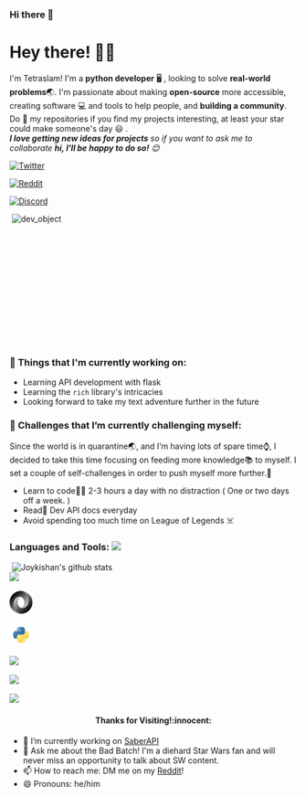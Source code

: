 ### Hi there 👋

<!-- Greeting -->
# Hey there! :wave::smiley:

<!--Introduction -->
I'm Tetraslam! I'm a **python developer** 🖥️ , looking to solve **real-world problems**:earth_asia:. I'm passionate about making **open-source** more accessible, creating software 💻 and tools to help people, and **building a community**. Do :star2: my repositories if you find my projects interesting, at least your star could make someone's day 😃 .
<br>
<em><b>I love getting new ideas for projects</b> so if you want to ask me to collaborate <b>hi, I'll be happy to do so!</b> :blush:</em>

<!-- Your badges -->

[![Twitter](https://img.shields.io/twitter/follow/tetraslam?style=social)](https://twitter.com/tetraslam)

[![Reddit](https://img.shields.io/reddit/user-karma/combined/TheWhiteRyder?style=social)](https://reddit.com/u/TheWhiteRyder)

[![Discord](https://img.shields.io/discord/844571818354671676?style=flat-square)](https://discord.gg/e5WeEVePHt)

<!-- Working GIF -->
<img src="https://i.imgur.com/gsNu91z.png" alt="dev_object" align="right" width="500" height="250" />

### 💼  Things that I'm currently working on: 
* Learning API development with flask
* Learning the `rich` library's intricacies
* Looking forward to take my text adventure further in the future

### 🌱 Challenges that I’m currently challenging myself:
Since the world is in quarantine:earth_asia:, and I’m having lots of spare time:watch:, I decided to take this time focusing on feeding more knowledge:books: to myself. I set a couple of self-challenges in order to push myself more further.:running: 

* Learn to code:man_technologist: 2-3 hours a day with no distraction ( One or two days off a week. ) 
* Read:newspaper: Dev API docs everyday
* Avoid spending too much time on League of Legends ☠️

 ### Languages and Tools: <img src="https://media.giphy.com/media/WUlplcMpOCEmTGBtBW/giphy.gif" width="30">
<p> <!-- GitHub README Stats -->
  <a href="https://github.com/JoykishanSharma?tab=repositories">
    <img width="500" height="auto" align="right" alt="Joykishan's github stats" 
         src="https://github-readme-stats.vercel.app/api?username=tetraslam&show_icons=true&theme=algolia&count_private=true" />
   <!-- <img width="30%" height="auto" align="right" alt="Joykishan's github stats" 
         src="https://github-readme-stats.vercel.app/api/top-langs/?username=joykishansharma&layout=compact" />
NOTE: Top languages does not indicate my skill level or something like that, it's a github metric of which languages i have the most code on github. -->
  </a>
 <!-- icons -->

<code><a href = "https://code.visualstudio.com/"><img height="40" src="https://upload.wikimedia.org/wikipedia/commons/thumb/9/9a/Visual_Studio_Code_1.35_icon.svg/1200px-Visual_Studio_Code_1.35_icon.svg.png"></a></code>

<code><a href = "https://www.json.org/json-en.html"><img height="40" src="https://raw.githubusercontent.com/github/explore/80688e429a7d4ef2fca1e82350fe8e3517d3494d/topics/json/json.png"></a></code>

<code><a href = "https://www.python.org/"><img height="40" src="https://raw.githubusercontent.com/github/explore/80688e429a7d4ef2fca1e82350fe8e3517d3494d/topics/python/python.png"></a></code>

<code><a href = "https://www.w3schools.com/html/ "><img height="40" src="https://upload.wikimedia.org/wikipedia/commons/thumb/6/61/HTML5_logo_and_wordmark.svg/1200px-HTML5_logo_and_wordmark.svg.png"></a></code>
</p>

 <code><a href = "https://en.wikipedia.org/wiki/Command-line_interface "><img height="40" src="https://findicons.com/files/icons/127/sleek_xp_software/300/command_prompt.png"></a></code>
</p>
  
 <code><a href = "https://flask.palletsprojects.com/ "><img height="40" src="https://s.clipartkey.com/mpngs/s/145-1450089_python-flask-icon.png"></a></code>
</p>
  
  
<h4 align="center"> Thanks for Visiting!:innocent:</h4>


- 🔭 I’m currently working on [SaberAPI](https://github.com/tetraslam/saberapi)
- 💬 Ask me about the Bad Batch! I'm a diehard Star Wars fan and will never miss an opportunity to talk about SW content.
- 📫 How to reach me: DM me on my [Reddit](https://reddit.com/u/TheWhiteRyder)!
- 😄 Pronouns: he/him
